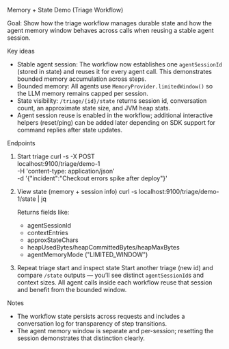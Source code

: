 Memory + State Demo (Triage Workflow)

Goal: Show how the triage workflow manages durable state and how the agent memory window behaves across calls when reusing a stable agent session.

Key ideas
- Stable agent session: The workflow now establishes one `agentSessionId` (stored in state) and reuses it for every agent call. This demonstrates bounded memory accumulation across steps.
- Bounded memory: All agents use `MemoryProvider.limitedWindow()` so the LLM memory remains capped per session.
- State visibility: `/triage/{id}/state` returns session id, conversation count, an approximate state size, and JVM heap stats.
- Agent session reuse is enabled in the workflow; additional interactive helpers (reset/ping) can be added later depending on SDK support for command replies after state updates.

Endpoints
1) Start triage
   curl -s -X POST \
     localhost:9100/triage/demo-1 \
     -H 'content-type: application/json' \
     -d '{"incident":"Checkout errors spike after deploy"}'

2) View state (memory + session info)
   curl -s localhost:9100/triage/demo-1/state | jq

   Returns fields like:
   - agentSessionId
   - contextEntries
   - approxStateChars
   - heapUsedBytes/heapCommittedBytes/heapMaxBytes
   - agentMemoryMode ("LIMITED_WINDOW")

3) Repeat triage start and inspect state
   Start another triage (new id) and compare `/state` outputs — you’ll see distinct `agentSessionId`s and context sizes. All agent calls inside each workflow reuse that session and benefit from the bounded window.

Notes
- The workflow state persists across requests and includes a conversation log for transparency of step transitions.
- The agent memory window is separate and per-session; resetting the session demonstrates that distinction clearly.
